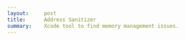 ```yaml
---
layout:     post
title:      Address Sanitizer
summary:    Xcode tool to find memory management issues.
---
```

